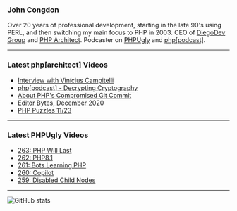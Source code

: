 ### John Congdon

Over 20 years of professional development, starting in the late 90's using PERL, and then switching my main focus to PHP in 2003.
CEO of [DiegoDev Group][ws_diegodev] and [PHP Architect][ws_phparch].
Podcaster on [PHPUgly][ws_phpugly] and [php[podcast]][ws_phparch].

---

### Latest php[architect] Videos
<!-- PHPARCHITECT:START -->
- [Interview with Vinícius Campitelli](https://www.youtube.com/watch?v=5TAEyZ_Y6mU)
- [php[podcast] - Decrypting Cryptography](https://www.youtube.com/watch?v=F3noeNDucT0)
- [About PHP&#39;s Compromised Git Commit](https://www.youtube.com/watch?v=2mymyAaHjAA)
- [Editor Bytes, December 2020](https://www.youtube.com/watch?v=w-n7ixYQkXo)
- [PHP Puzzles 11/23](https://www.youtube.com/watch?v=Ol1x1E7AJcQ)
<!-- PHPARCHITECT:END -->

---

### Latest PHPUgly Videos
<!-- PHPUGLY:START -->
- [263: PHP Will Last](https://www.youtube.com/watch?v=twAben1wTds)
- [262: PHP8.1](https://www.youtube.com/watch?v=ccarOluET6A)
- [261: Bots Learning PHP](https://www.youtube.com/watch?v=Ig56Y-AGV64)
- [260: Copilot](https://www.youtube.com/watch?v=aLqAZEhZEog)
- [259: Disabled Child Nodes](https://www.youtube.com/watch?v=ZAEMAwNbnO8)
<!-- PHPUGLY:END -->

---

![GitHub stats](https://github-readme-stats.vercel.app/api?username=johncongdon&show_icons=true&hide_border=true&hide=stars&count_private=true)  


[ws_diegodev]: https://www.diegodev.com
[ws_phparch]: https://www.phparch.com
[ws_phpugly]: https://www.phpugly.com
